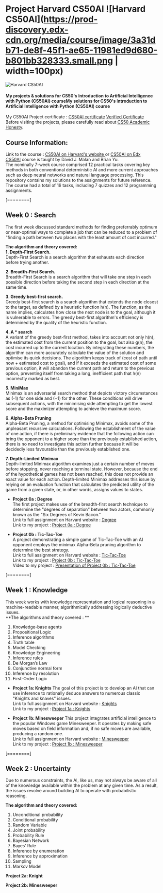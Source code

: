 # Project Harvard CS50AI ![Harvard CS50AI](https://prod-discovery.edx-cdn.org/media/course/image/3a31db71-de8f-45f1-ae65-11981ed9d680-b801bb328333.small.png | width=100px)
![Harvard CS50AI](https://certificates.cs50.io/d39904b5-94a6-434b-88e5-813da08a54e5.png?size=letter) <br/>
####  My projects & solutions for CS50's Introduction to Artificial Intelligence with Python (CS50AI) courseMy solutions for CS50's Introduction to Artificial Intelligence with Python (CS50AI) course
My CS50AI Project certificate : [CS50AI certificate](https://certificates.cs50.io/d39904b5-94a6-434b-88e5-813da08a54e5.pdf?size=letter) [Verified Certificate](https://courses.edx.org/certificates/b96f09744e39472196a39e47faf09f58) <br/>
Before visiting the projects, please carefully read about [CS50 Academic Honesty](http://cs50.harvard.edu/ai/2020/honesty/:// "CS50 Academic Honesty"). <br/>

## Course Information:
Link to the course : [CS50AI on Harvard's website ](https://cs50.harvard.edu/ai/2020/ "CS50AI on Harvard's website ") or [CS50AI on Edx](https://learning.edx.org/course/course-v1:HarvardX+CS50AI+1T2020/home "CS50AI on Edx") <br/>
[CS50AI](https://learning.edx.org/course/course-v1:HarvardX+CS50AI+1T2020/home "CS50AI") course is taught by David J. Malan and Brian Yu. <br/>
The nominally 7-week course comprised 12 practical tasks covering key methods in both conventional deterministic AI and more current approaches such as deep neural networks and natural language processing. This repository contains my solutions to the assignments for future reference. The course had a total of 19 tasks, including 7 quizzes and 12 programming assignments.

[========]

## Week 0  : Search 
The first week discussed standard methods for finding preferrably optimum or near-optimal ways to complete a job that can be reduced to a problem of "finding a path between two places with the least amount of cost incurred." <br/>

**The algorithm and theory covered:** <br/>
**1. Depth-First Search.** <br/> 
Depth-First Search is a search algorithm that exhausts each direction before trying another. <br/>

**2. Breadth-First Search.** <br/>
Breadth-First Search is a search algorithm that will take one step in each possible direction before taking the second step in each direction at the same time.

**3. Greedy best-first search.** <br/>
Greedy best-first search is a search algorithm that extends the node closest to the target, as defined by a heuristic function h(n). The function, as the name implies, calculates how close the next node is to the goal, although it is vulnerable to errors. The greedy best-first algorithm's efficiency is determined by the quality of the heuristic function. <br/>

**4. A * search** <br/>
A variant of the greedy best-first method, takes into account not only h(n), the estimated cost from the current position to the goal, but also g(n), the cost incurred up to the current location. By integrating these numbers, the algorithm can more accurately calculate the value of the solution and optimise its quick decisions. The algorithm keeps track of (cost of path until now + estimated cost to goal), and if it exceeds the estimated cost of some previous option, it will abandon the current path and return to the previous option, preventing itself from taking a long, inefficient path that h(n) incorrectly marked as best. <br/>

**5. MiniMax** <br/>
Minimax is an adversarial search method that depicts victory circumstances as (-1) for one side and (+1) for the other. These conditions will drive subsequent actions, with the minimising side attempting to get the lowest score and the maximizer attempting to achieve the maximum score.

**6. Alpha-Beta Pruning** <br/>
Alpha-Beta Pruning, a method for optimising Minimax, avoids some of the unpleasant recursive calculations. Following the establishment of the value of one action, if there is preliminary evidence that the following action can bring the opponent to a higher score than the previously established action, there is no need to investigate this action further because it will be decidedly less favourable than the previously established one. <br/>

**7. Depth-Limited Minimax** <br/>
Depth-limited Minimax algorithm examines just a certain number of moves before stopping, never reaching a terminal state. However, because the end of the hypothetical games has not been reached, this does not provide an exact value for each action. Depth-limited Minimax addresses this issue by relying on an evaluation function that calculates the predicted utility of the game from a given state, or, in other words, assigns values to states. <br/>
 
- **Project 0a : Degree** <br/>
The first project makes use of the breadth-first search technique to determine the "degrees of separation" between two actors, commonly known as the "Six Degrees of Kevin Bacon." <br/> 
Link to full assignment on Harvard website : [Degree ](https://cs50.harvard.edu/ai/2020/projects/0/degrees/ "Degree ") <br/>
Link to my project : [Project 0a : Degree](https://github.com/Lim-Calculus/Project-CS50AI/tree/main/Week%200%20:%20Search/Project%200a%20:%20Degree) <br/>

- **Project 0b : Tic-Tac-Toe** <br/>
A project demonstrating a simple game of Tic-Tac-Toe with an AI opponent employs the minimax Alpha-Beta pruning algorithm to determine the best strategy. <br/>
Link to full assignment on Harvard website : [Tic-Tac-Toe](https://cs50.harvard.edu/ai/2020/projects/0/tictactoe "Tic-Tac-Toe") <br/>
Link to my project : [Project 0b : Tic-Tac-Toe](https://github.com/Lim-Calculus/Project-CS50AI/tree/main/Week%200%20:%20Search/Project%200b%20:%20Tic-Tac-Toe "Project 0b : Tic-Tac-Toe") <br/>
Video to my project : [Presentation of Project 0b : Tic-Tac-Toe](https://www.youtube.com/watch?v=ToK0P4cTvAc "Presentation of Project 0b : Tic-Tac-Toe") <br/>


[========]

## Week 1  :  Knowledge  <br/>
This week works with knowledge representation and logical reasoning in a machine-readable manner, algorithmically addressing logically deductive issues. <br/>
**The algorithms and theory covered : **
1. Knowledge-base agents
2. Propositional Logic
3.	Inference algorithms
4. Truth table
5. Model Checking
6. Knowledge Engineering
7. Inference rules
8. De Morgan’s Law
9. Conjunctive normal form
10. Inference by resolution
11. First-Order Logic

- **Project 1a: Knights**
The goal of this project is to develop an AI that can use inference to rationally deduce answers to numerous classic "Knights and knaves" issues. <br/>
Link to full assignment on Harvard website : [Knights](https://cs50.harvard.edu/ai/2020/projects/1/knights/ "Knights") <br/>
Link to my project : [Project 1a : Knights](https://github.com/Lim-Calculus/Project-CS50AI/tree/main/Week%201%20:%20Knowledge/Project%201a%20:%20Knights "Project 1a : Knights")

- **Project 1b: Minesweeper**
This project integrates artificial intelligence to the popular Windows game Minesweeper. It operates by making safe moves based on field information and, if no safe moves are available, producing a random one. <br/>
Link to full assignment on Harvard website : [Minesweeper](https://cs50.harvard.edu/ai/2020/projects/1/minesweeper/) <br/>
Link to my project : [Project 1b : Minesweeper](https://github.com/Lim-Calculus/Project-CS50AI/tree/main/Week%201%20:%20Knowledge/Project%201b%20:%20Minesweeper)


[========]
## Week 2 : Uncertainty 
Due to numerous constraints, the AI, like us, may not always be aware of all of the knowledge available within the problem at any given time. As a result, the issues revolve around building AI to operate with probabilistic reasoning.

**The algorithm and theory covered:**
1. Unconditional probability
2. Conditional probability
3. Random Variable
4. Joint probability
5. Probability Rule
6. Bayesian Network
7. Bayes’ Rule
8. Inference by enumeration
10. Inference by approximation
11. Sampling
12. Markov Model

**Project 2a: Knight**



**Project 2b: Minesweeper**





